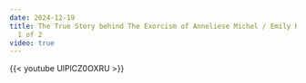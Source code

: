 ```yaml
---
date: 2024-12-19
title: The True Story behind The Exorcism of Anneliese Michel / Emily Rose - Part
  1 of 2
video: true
---
```



{{< youtube UlPlCZ0OXRU >}}
